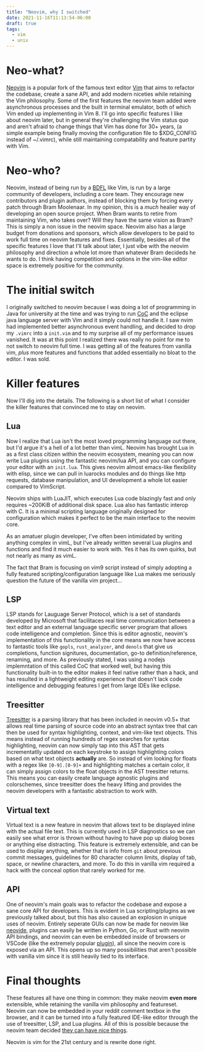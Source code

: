 ```yaml
---
title: "Neovim, why I switched"
date: 2021-11-16T11:13:54-06:00
draft: true
tags:
  - vim
  - unix
---
```


# Neo-what?

[Neovim](https://neovim.io/) is a popular fork of the famous text editor [Vim](https://www.vim.org/) that aims to refactor the codebase, create a sane API, and add modern niceties while retaining the Vim philosophy. Some of the first features the neovim team added were asynchronous processes and the built in terminal emulator, both of which Vim ended up implementing in Vim 8. I'll go into specific features I like about neovim later, but in general they're challenging the Vim status quo and aren't afraid to change things that Vim has done for 30+ years, (a simple example being finally moving the configuration file to $XDG_CONFIG instead of ~/.vimrc), while still maintaining compatability and feature partity with Vim.

# Neo-who?

Neovim, instead of being run by a [BDFL](https://en.wikipedia.org/wiki/Benevolent_dictator_for_life) like Vim, is run by a large community of developers, including a core team. They encourage new contributors and plugin authors, instead of blocking them by forcing every patch through Bram Moolenaar. In my opinion, this is a *much* healier way of developing an open source project. When Bram wants to retire from maintaining Vim, who takes over? Will they have the same vision as Bram? This is simply a non issue in the neovim space. Neovim also has a large budget from donations and sponsors, which allow developers to be paid to work full time on neovim features and fixes. Essentially, besides all of the specific features I love that I'll talk about later, I just vibe with the neovim philosophy and direction a whole lot more than whatever Bram decideds he wants to do. I think having competition and options in the vim-like editor space is extremely positive for the community.

# The initial switch

I originally switched to neovim because I was doing a lot of programming in Java for university at the time and was trying to run [CoC](https://github.com/neoclide/coc.nvim/) and the eclipse java language server with Vim and it simply could not handle it. I saw nvim had implemented better asynchronous event handling, and decided to drop my `.vimrc` into a `init.vim` and to my surprise all of my performance issues vanished. It was at this point I realized there was really no point for me to not switch to neovim full time. I was getting all of the features from vanilla vim, *plus* more features and functions that added essentially no bloat to the editor. I was sold.

# Killer features

Now I'll dig into the details. The following is a short list of what I consider the killer features that convinced me to stay on neovim.

## Lua

Now I realize that Lua isn't the most loved programming language out there, but I'd argue it's a hell of a lot better than vimL. Neovim has brought Lua in as a first class citizen within the neovim ecosystem, meaning you can now write Lua plugins using the fantastic neovim/lua API, and you can configure your editor with an `init.lua`. This gives neovim almost emacs-like flexibility with elisp, since we can pull in luarocks modules and do things like http requests, database manipulation, and UI development a whole lot easier compared to VimScript. 

Neovim ships with LuaJIT, which executes Lua code blazingly fast and only requires ~200KiB of additional disk space. Lua also has fantastic interop with C. It is a minimal scripting language originally designed for configuration which makes it perfect to be the main interface to the neovim core.

As an amatuer plugin developer, I've often been intimidated by writing anything complex in vimL, but I've already written several Lua plugins and functions and find it much easier to work with. Yes it has its own quirks, but not nearly as many as vimL.

The fact that Bram is focusing on vim9 script instead of simply adopting a fully featured scripting/configuration language like Lua makes me seriously question the future of the vanilla vim project...

## LSP

LSP stands for Lauguage Server Protocol, which is a set of standards developed by Microsoft that facilitaces real time communication between a text editor and an external language specific server program that allows code intelligence and completion. Since this is editor agnostic, neovim's implementation of this functionality in the core means we now have access to fantastic tools like `gopls`, `rust_analyzer`, and `denols` that give us completions, function signitures, documentation, go-to definition/reference, renaming, and more. As previously stated, I was using a nodejs implemntation of this called CoC that worked well, but having this functionality built-in to the editor makes it feel native rather than a hack, and has resulted in a lightweight editing experience that doesn't lack code intelligence and debugging features I get from large IDEs like eclipse.

## Treesitter

[Treesitter](https://tree-sitter.github.io/tree-sitter/) is a parsing library that has been included in neovim v0.5+ that allows real time parsing of source code into an abstract syntax tree that can then be used for syntax highlighting, context, and vim-like text objects. This means instead of running hundreds of regex searches for syntax highlighting, neovim can now simply tap into this AST that gets incrementatlly updated on each keystroke to assign highlighting colors based on what text objects **actually** are. So instead of vim looking for floats with a regex like `[0-9].[0-9]+` and highlighting matches a certain color, it can simply assign colors to the float objects in the AST treesitter returns. This means you can easily create language agnostic plugins and colorschemes, since treesitter does the heavy lifting and provides the neovim developers with a fantastic abstraction to work with.

## Virtual text

Virtual text is a new feature in neovim that allows text to be displayed inline with the actual file text. This is currently used in LSP diagnostics so we can easily see what error is thrown without having to have pop up dialog boxes or anything else distracting. This feature is extremely extensible, and can be used to display anything, whether that is info from `git` about previous commit messages, guidelines for 80 character column limits, display of tab, space, or newline characters, and more. To do this in vanilla vim required a hack with the conceal option that rarely worked for me.

## API

One of neovim's main goals was to refactor the codebase and expose a sane core API for developers. This is evident in Lua scripting/plugins as we previously talked about, but this has also caused an explosion in unique uses of neovim. Entirely seperate GUIs can now be made for neovim like [neovide](https://github.com/neovide/neovide), plugins can easily be written in Python, Go, or Rust with neovim API bindings, and neovim can even be embedded inside of browsers or VSCode (like the extremely popular [plugin](https://marketplace.visualstudio.com/items?itemName=asvetliakov.vscode-neovim)), all since the neovim core is exposed via an API. This opens up so many possibilities that aren't possible with vanilla vim since it is still heavily tied to its interface.

# Final thoughts

These features all have one thing in common: they make neovim **even more** extensible, while retaining the vanilla vim philosophy and featureset. Neovim can now be embedded in your reddit comment textbox in the browser, and it can be turned into a fully featured IDE-like editor through the use of treesitter, LSP, and Lua plugins. All of this is possible because the neovim team decided [they can have nice things](https://www.youtube.com/watch?v=Bt-vmPC_-Ho).

Neovim is vim for the 21st century and is rewrite done right.
